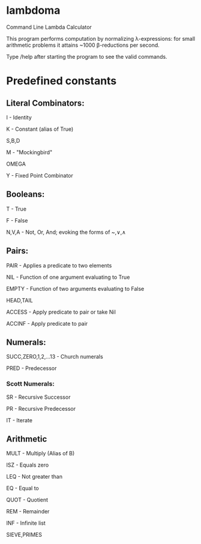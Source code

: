 # lambdoma
Command Line Lambda Calculator

This program performs computation by normalizing λ-expressions: for small arithmetic problems it attains ~1000 β-reductions per second.

Type /help after starting the program to see the valid commands.

# Predefined constants

## Literal Combinators:

I - Identity

K - Constant (alias of True)

S,B,D

M - "Mockingbird"

OMEGA

Y - Fixed Point Combinator

## Booleans:

T - True

F - False

N,V,A - Not, Or, And; evoking the forms of ~,∨,∧

## Pairs:

PAIR - Applies a predicate to two elements

NIL - Function of one argument evaluating to True

EMPTY - Function of two arguments evaluating to False

HEAD,TAIL

ACCESS - Apply predicate to pair or take Nil

ACCINF - Apply predicate to pair

## Numerals:

SUCC,ZERO,1,2,...13 - Church numerals

PRED - Predecessor

  ### Scott Numerals:
 
  SR - Recursive Successor
  
  PR - Recursive Predecessor
  
  IT - Iterate

  ## Arithmetic
  
MULT - Multiply (Alias of B)

ISZ - Equals zero

LEQ - Not greater than

EQ - Equal to

QUOT - Quotient

REM - Remainder

INF - Infinite list

SIEVE,PRIMES
